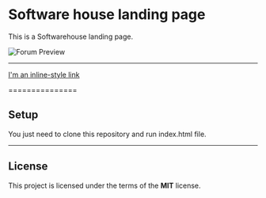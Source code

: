 Software house landing page
============

This is a Softwarehouse landing page.

![Forum Preview](https://ams02pap001files.storage.live.com/y4mEO-JHmy2YE1Dc6NELT6nt7kBLbxciZW5IJmOA8fOlIvWXwGTh0PyD5lzXoRuBT4orPhFAOBUZ2ontyPD2kkgQwVhUQhLXMve1v8MeeIdJnMbQxA1Hg_FcG6CjkIWxj4SxpD2igH1NfM8NTMecgOuQU0T8sD6JhfNrwoBNxYbL-BpLr4V5r4P6mz7wiX5caLN?width=1920&height=1080&cropmode=none)

---

[I'm an inline-style link](https://www.google.com)

===============
## Setup
You just need to clone this repository and run index.html file.


---

## License
This project is licensed under the terms of the **MIT** license.
